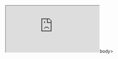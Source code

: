 <html><body><iframe src="https://www.w3schools.com" title="W3Schools Free Online Web Tutorials"></iframe></body>body></html>
